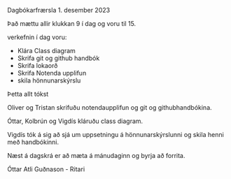 Dagbókarfrærsla 1. desember 2023

Það mættu allir klukkan 9 í dag og voru til 15.


verkefnin í dag voru:

+ Klára Class diagram
+ Skrifa git og github handbók
+ Skrifa lokaorð 
+ Skrifa Notenda upplifun
+ skila hönnunarskýrslu

Þetta allt tókst 

Oliver og Tristan skrifuðu notendaupplifun og git og githubhandbókina.

Óttar, Kolbrún og Vigdís kláruðu class diagram.

Vigdís tók á sig að sjá um uppsetningu á hönnunarskýrslunni og skila henni með handbókinni.


Næst á dagskrá er að mæta á mánudaginn og byrja að forrita.

Óttar Atli Guðnason - Ritari